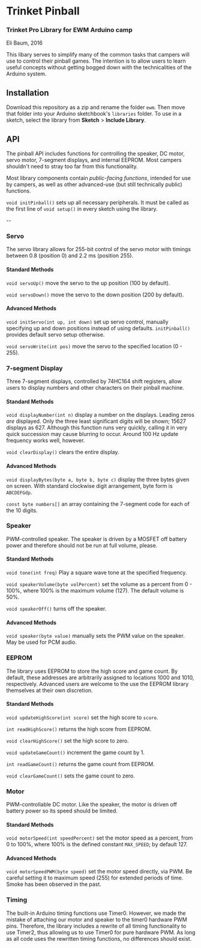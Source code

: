 # Trinket Pinball
### Trinket Pro Library for EWM Arduino camp
Eli Baum, 2016

This libary serves to simplify many of the common tasks that campers will use to control their pinball games. The intention is to allow users to learn useful concepts without getting bogged down with the technicalities of the Arduino system.

## Installation
Download this repository as a zip and rename the folder `ewm`. Then move that folder into your Arduino sketchbook's `libraries` folder. To use in a sketch, select the library from **Sketch** > **Include Library**.

## API
The pinball API includes functions for controlling the speaker, DC motor, servo motor, 7-segment displays, and internal EEPROM. Most campers shouldn't need to stray too far from this functionality.

Most library components contain *public-facing functions*, intended for use by campers, as well as other advanced-use (but still technically public) functions.

`void initPinball()` sets up all necessary peripherals. It must be called as the first line of `void setup()` in every sketch using the library.

--

### Servo
The servo library allows for 255-bit control of the servo motor with timings between 0.8 (position 0) and 2.2 ms (position 255).

#### Standard Methods
`void servoUp()` move the servo to the up position (100 by default).

`void servoDown()` move the servo to the down position (200 by default).

#### Advanced Methods

`void initServo(int up, int down)` set up servo control, manually specifying up and down positions instead of using defaults. `initPinball()` provides default servo setup otherwise.

`void servoWrite(int pos)` move the servo to the specified location (0 - 255).

### 7-segment Display
Three 7-segment displays, controlled by 74HC164 shift registers, allow users to display numbers and other characters on their pinball machine.

#### Standard Methods
`void displayNumber(int n)` display a number on the displays. Leading zeros *are* displayed. Only the three least significant digits will be shown; 15627 displays as 627. Although this function runs very quickly, calling it in very quick succession may cause blurring to occur. Around 100 Hz update frequency works well, however.

`void clearDisplay()` clears the entire display.

#### Advanced Methods
`void displayBytes(byte a, byte b, byte c)` display the three bytes given on screen. With standard clockwise digit arrangement, byte form is `ABCDEFGdp`.

`const byte numbers[]` an array containing the 7-segment code for each of the 10 digits.

### Speaker
PWM-controlled speaker. The speaker is driven by a MOSFET off battery power and therefore should not be run at full volume, please.

#### Standard Methods
`void tone(int freq)` Play a square wave tone at the specified frequency.

`void speakerVolume(byte volPercent)` set the volume as a percent from 0 - 100%, where 100% is the maximum volume (127). The default volume is 50%.

`void speakerOff()` turns off the speaker.

#### Advanced Methods
`void speaker(byte value)` manually sets the PWM value on the speaker. May be used for PCM audio.

### EEPROM
The library uses EEPROM to store the high score and game count. By default, these addresses are arbitrarily assigned to locations 1000 and 1010, respectively. Advanced users are welcome to the use the EEPROM library themselves at their own discretion.

#### Standard Methods
`void updateHighScore(int score)` set the high score to `score`.

`int readHighScore()` returns the high score from EEPROM.

`void clearHighScore()` set the high score to zero.

`void updateGameCount()` increment the game count by 1.

`int readGameCount()` returns the game count from EEPROM.

`void clearGameCount()` sets the game count to zero.

### Motor
PWM-controllable DC motor. Like the speaker, the motor is driven off battery power so its speed should be limited.

#### Standard Methods
`void motorSpeed(int speedPercent)` set the motor speed as a percent, from 0 to 100%, where 100% is the defined constant `MAX_SPEED`; by default 127.

#### Advanced Methods
`void motorSpeedPWM(byte speed)` set the motor speed directly, via PWM. Be careful setting it to maximum speed (255) for extended periods of time. Smoke has been observed in the past.

### Timing
The built-in Arduino timing functions use Timer0. However, we made the mistake of attaching our motor and speaker to the timer0 hardware PWM pins. Therefore, the library includes a rewrite of all timing functionality to use Timer2, thus allowing us to use Timer0 for pure hardware PWM. As long as all code uses the rewritten timing functions, no differences should exist.

